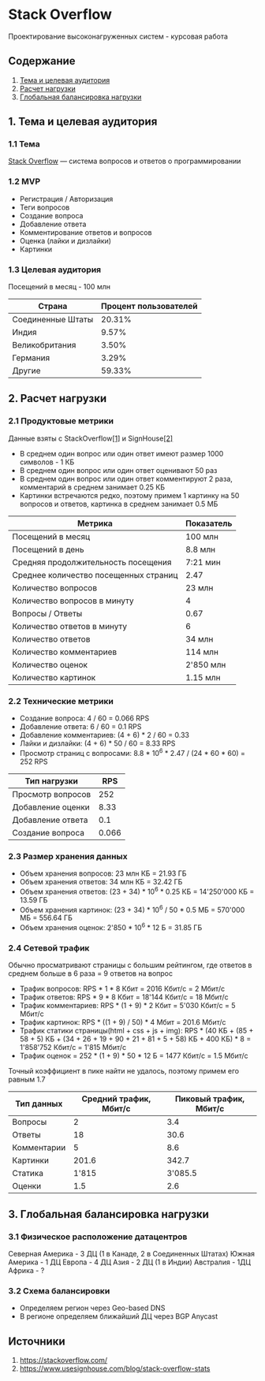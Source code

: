 # Stack Overflow
Проектирование высоконагруженных систем - курсовая работа

## Содержание
1. [Тема и целевая аудитория](#1-тема-и-целевая-аудитория)
2. [Расчет нагрузки](#2-расчет-нагрузки)
3. [Глобальная балансировка нагрузки](#3-глобальная-балансировка-нагрузки)


## 1. Тема и целевая аудитория 

### 1.1 Тема 
[Stack Overflow](https://stackoverflow.com/) — система вопросов и ответов о программировании

### 1.2 MVP

- Регистрация / Авторизация
- Теги вопросов
- Создание вопроса
- Добавление ответа
- Комментирование ответов и вопросов
- Оценка (лайки и дизлайки)
- Картинки

### 1.3 Целевая аудитория 

Посещений в месяц - 100 млн

| Страна            | Процент пользователей |
| ----------------- | --------------------- |
| Соединенные Штаты | 20.31%                |
| Индия             | 9.57%                 |
| Великобритания    | 3.50%                 |
| Германия          | 3.29%                 |
| Другие            | 59.33%                |


## 2. Расчет нагрузки 

### 2.1 Продуктовые метрики 

Данные взяты с StackOverflow[[1]](https://stackoverflow.com/) и SignHouse[[2]](https://www.usesignhouse.com/blog/stack-overflow-stats)

- В среднем один вопрос или один ответ имеют размер 1000 символов - 1 КБ
- В среднем один вопрос или один ответ оценивают 50 раз
- В среднем один вопрос или один ответ комментируют 2 раза, комментарий в среднем занимает 0.25 КБ
- Картинки встречаются редко, поэтому примем 1 картинку на 50 вопросов и ответов, картинка в среднем занимает 0.5 МБ

| Метрика                               | Показатель |
| ------------------------------------- | ---------- |
| Посещений в месяц                     | 100 млн    |
| Посещений в день                      | 8.8 млн    |
| Средняя продолжительность посещения   | 7:21 мин   |
| Среднее количество посещенных страниц | 2.47       |
| Количество вопросов                   | 23 млн     |
| Количество вопросов в минуту          | 4          |
| Вопросы / Ответы                      | 0.67       |
| Количество ответов в минуту           | 6          |
| Количество ответов                    | 34 млн     |
| Количество комментариев               | 114 млн    |
| Количество оценок                     | 2'850 млн  |
| Количество картинок                   | 1.15 млн   |

### 2.2 Технические метрики

- Создание вопроса: 4 / 60 = 0.066 RPS
- Добавление ответа: 6 / 60 = 0.1 RPS
- Добавление комментариев: (4 + 6) * 2 / 60 = 0.33
- Лайки и дизлайки: (4 + 6) * 50 / 60 = 8.33 RPS
- Просмотр страниц с вопросами: 8.8 * 10<sup>6</sup> * 2.47 / (24 * 60 * 60) = 252 RPS

| Тип нагрузки      | RPS   |
| ----------------- | ----- |
| Просмотр вопросов | 252   |
| Добавление оценки | 8.33  |
| Добавление ответа | 0.1   |
| Создание вопроса  | 0.066 |

### 2.3 Размер хранения данных

- Объем хранения вопросов: 23 млн КБ = 21.93 ГБ
- Объем хранения ответов: 34 млн КБ = 32.42 ГБ
- Объем хранения ответов: (23 + 34) * 10<sup>6</sup> * 0.25 КБ = 14'250'000 КБ = 13.59 ГБ
- Объем хранения картинок: (23 + 34) * 10<sup>6</sup> / 50 * 0.5 МБ = 570'000 МБ = 556.64 ГБ
- Объем хранения оценок: 2'850 * 10<sup>6</sup> * 12 Б = 31.85 ГБ 

### 2.4 Cетевой трафик

Обычно просматривают страницы с большим рейтингом, где ответов в среднем больше в 6 раза = 9 ответов на вопрос 

- Трафик вопросов: RPS * 1 * 8 Кбит = 2016 Кбит/с = 2 Мбит/с
- Трафик ответов: RPS * 9 * 8 Кбит = 18'144 Кбит/с = 18 Мбит/с
- Трафик комментариев: RPS * (1 + 9) * 2 Кбит = 5'030 Кбит/с = 5 Мбит/с
- Трафик картинок: RPS * ((1 + 9) / 50) * 4 Мбит = 201.6 Мбит/с
- Трафик статики страницы(html + css + js + img): RPS * (40 КБ + (85 + 58 + 5) КБ + (34 + 26 + 19 + 90 + 21 + 81 + 5 + 58) КБ + 400 КБ) * 8 = 1'858'752 Кбит/с = 1'815 Мбит/с
- Трафик оценок = 252 * (1 + 9) * 50 * 12 Б = 1477 Кбит/с = 1.5 Мбит/с

Точный коэффициент в пике найти не удалось, поэтому примем его равным 1.7

| Тип данных  | Средний трафик, Мбит/с | Пиковый трафик, Мбит/с |
| ----------- | ---------------------- | ---------------------- |
| Вопросы     | 2                      | 3.4                    |
| Ответы      | 18                     | 30.6                   |
| Комментарии | 5                      | 8.6                    |
| Картинки    | 201.6                  | 342.7                  |
| Статика     | 1'815                  | 3'085.5                |
| Оценки      | 1.5                    | 2.6                    |


## 3. Глобальная балансировка нагрузки

### 3.1 Физическое расположение датацентров
Северная Америка - 3 ДЦ (1 в Канаде, 2 в Соединенных Штатах)
Южная Америка - 1 ДЦ
Европа - 4 ДЦ
Азия - 2 ДЦ (1 в Индии)
Австралия - 1ДЦ
Африка - ?


### 3.2 Схема балансировки
- Определяем регион через Geo-based DNS
- В регионе определяем ближайший ДЦ через BGP Anycast


## Источники 

1. https://stackoverflow.com/
2. https://www.usesignhouse.com/blog/stack-overflow-stats
